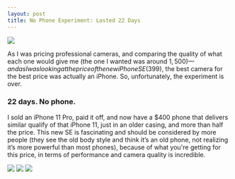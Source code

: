 ```yaml
---
layout: post
title: No Phone Experiment: Lasted 22 Days
---
```


![][image-1]

As I was pricing professional cameras, and comparing the quality of what each one would give me (the one I wanted was around $1,500) — and as I was looking at the price of the new iPhone SE ($399), the best camera for the best price was actually an iPhone. So, unfortunately, the experiment is over.

### 22 days. No phone.

I sold an iPhone 11 Pro, paid it off, and now have a $400 phone that delivers similar qualify of that iPhone 11, just in an older casing, and more than half the price. This new SE is fascinating and should be considered by more people (they see the old body style and think it’s an old phone, not realizing it’s more powerful than most phones), because of what you're getting for this price, in terms of performance and camera quality is incredible.

![][image-2]
![][image-3]
![][image-4]

[image-1]:	https://store.storeimages.cdn-apple.com/4982/as-images.apple.com/is/iphone-se-red-select-2020?wid=940&hei=1112&fmt=png-alpha&qlt=80&.v=1586574260319
[image-2]:	https://i.imgur.com/C8Ccpwr.jpg
[image-3]:	https://i.imgur.com/cmOOR2v.jpg
[image-4]:	https://i.imgur.com/Tl94DSF.jpg